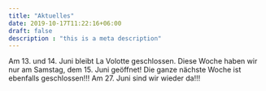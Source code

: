 ```yaml
---
title: "Aktuelles"
date: 2019-10-17T11:22:16+06:00
draft: false
description : "this is a meta description"
---
```


Am 13. und 14. Juni bleibt La Volotte geschlossen. Diese Woche haben wir nur am Samstag, dem 15. Juni geöffnet! Die ganze nächste Woche ist ebenfalls geschlossen!!! Am 27. Juni sind wir wieder da!!! 
